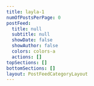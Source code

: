 ```yaml
---
title: layla-1
numOfPostsPerPage: 0
postFeed:
  title: null
  subtitle: null
  showDate: false
  showAuthor: false
  colors: colors-a
  actions: []
topSections: []
bottomSections: []
layout: PostFeedCategoryLayout
---
```

